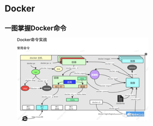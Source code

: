 # Docker



## 一图掌握Docker命令

<figure><img src="../.gitbook/assets/image (17).png" alt=""><figcaption></figcaption></figure>
